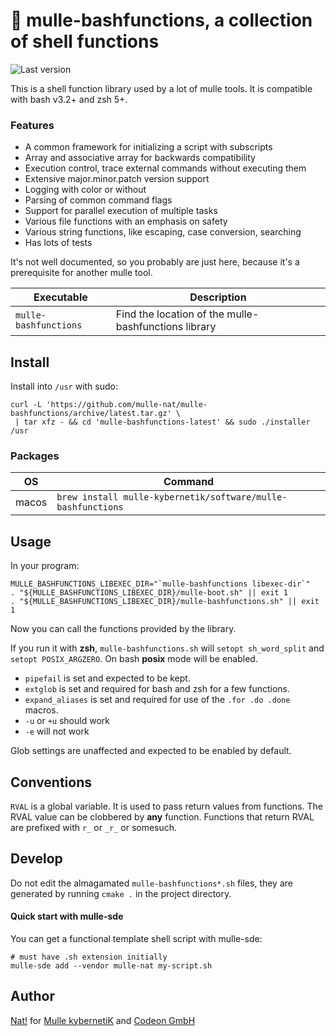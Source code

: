 # 🥊 mulle-bashfunctions, a collection of shell functions

![Last version](https://img.shields.io/github/tag/mulle-nat/mulle-bashfunctions.svg)

This is a shell function library used by a lot of mulle tools. It is
compatible with bash v3.2+ and zsh 5+. 

### Features

* A common framework for initializing a script with subscripts
* Array and associative array for backwards compatibility
* Execution control, trace external commands without executing them
* Extensive major.minor.patch version support
* Logging with color or without
* Parsing of common command flags
* Support for parallel execution of multiple tasks
* Various file functions with an emphasis on safety
* Various string functions, like escaping, case conversion, searching
* Has lots of tests

It's not well documented, so you probably are just here, because it's a
prerequisite for another mulle tool.

Executable                | Description
--------------------------|--------------------------------
`mulle-bashfunctions` | Find the location of the mulle-bashfunctions library


## Install

Install into `/usr` with sudo:

```
curl -L 'https://github.com/mulle-nat/mulle-bashfunctions/archive/latest.tar.gz' \
 | tar xfz - && cd 'mulle-bashfunctions-latest' && sudo ./installer /usr
```

### Packages

OS          | Command
------------|------------------------------------
macos       | `brew install mulle-kybernetik/software/mulle-bashfunctions`


## Usage

In your program:

```
MULLE_BASHFUNCTIONS_LIBEXEC_DIR="`mulle-bashfunctions libexec-dir`"
. "${MULLE_BASHFUNCTIONS_LIBEXEC_DIR}/mulle-boot.sh" || exit 1
. "${MULLE_BASHFUNCTIONS_LIBEXEC_DIR}/mulle-bashfunctions.sh" || exit 1
```
Now you can call the functions provided by the library.

If you run it with **zsh**, `mulle-bashfunctions.sh` will `setopt sh_word_split`
and `setopt POSIX_ARGZERO`. On bash **posix** mode will be enabled.

* `pipefail` is set and expected to be kept.
* `extglob` is set and required for bash and zsh for a few functions.
* `expand_aliases` is set and required for use of the `.for .do .done` macros.
* `-u` or `+u` should work
* `-e` will not work

Glob settings are unaffected and expected to be enabled by default.

## Conventions

`RVAL` is a global variable. It is used to pass return values from functions.
The RVAL value can be clobbered by **any** function. Functions that return RVAL
are prefixed with `r_` or `_r_` or somesuch.


## Develop

Do not edit the almagamated `mulle-bashfunctions*.sh` files, they are generated
by running `cmake .` in the project directory.


#### Quick start with mulle-sde

You can get a functional template shell script with mulle-sde:

```
# must have .sh extension initially
mulle-sde add --vendor mulle-nat my-script.sh
```


## Author

[Nat!](//www.mulle-kybernetik.com/weblog) for
[Mulle kybernetiK](//www.mulle-kybernetik.com) and
[Codeon GmbH](//www.codeon.de)

